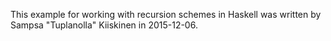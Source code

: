 This example for working with recursion schemes in Haskell was
written by Sampsa "Tuplanolla" Kiiskinen in 2015-12-06.
